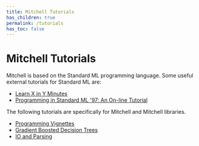 ```yaml
---
title: Mitchell Tutorials
has_children: true
permalink: /tutorials
has_toc: false
---
```

# Mitchell Tutorials

Mitchell is based on the Standard ML programming language.
Some useful external tutorials for Standard ML are:

- [Learn X in Y Minutes](https://learnxinyminutes.com/docs/standard-ml/)
- [Programming in Standard ML '97: An On-line Tutorial](http://homepages.inf.ed.ac.uk/stg/NOTES/node2.html)

The following tutorials are specifically for Mitchell and Mitchell libraries.

- [Programming Vignettes](./tutorials/tsp.md)
- [Gradient Boosted Decision Trees](./tutorials/tutorial-gbdt.md)
- [IO and Parsing](./tutorials/tutorial-io-parsing.md)
